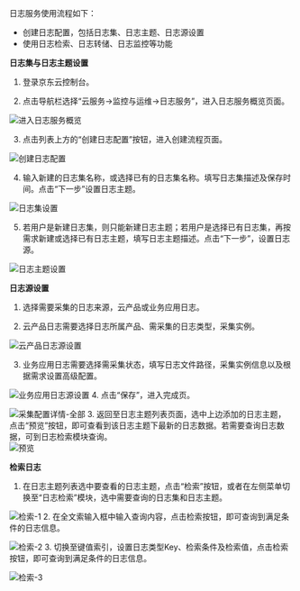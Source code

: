 日志服务使用流程如下：  
- 创建日志配置，包括日志集、日志主题、日志源设置
- 使用日志检索、日志转储、日志监控等功能

**日志集与日志主题设置**

1.	登录京东云控制台。

2.	点击导航栏选择“云服务->监控与运维->日志服务”，进入日志服务概览页面。

![进入日志服务概览](https://raw.githubusercontent.com/jdcloudcom/cn/zhangwenjie-only/image/LogService/GettingStarted/logservice.png)

3.	点击列表上方的“创建日志配置”按钮，进入创建流程页面。

![创建日志配置](https://raw.githubusercontent.com/jdcloudcom/cn/zhangwenjie-only/image/LogService/GettingStarted/crtlogconfig.png)

4.	输入新建的日志集名称，或选择已有的日志集名称。填写日志集描述及保存时间。点击“下一步”设置日志主题。

![日志集设置](https://raw.githubusercontent.com/jdcloudcom/cn/zhangwenjie-only/image/LogService/GettingStarted/logset.png)

5.	若用户是新建日志集，则只能新建日志主题；若用户是选择已有日志集，再按需求新建或选择已有日志主题，填写日志主题描述。点击“下一步”，设置日志源。

![日志主题设置](https://raw.githubusercontent.com/jdcloudcom/cn/zhangwenjie-only/image/LogService/GettingStarted/logtopic.png)

**日志源设置**
1.	选择需要采集的日志来源，云产品或业务应用日志。 

2.	云产品日志需要选择日志所属产品、需采集的日志类型，采集实例。

![云产品日志源设置](https://raw.githubusercontent.com/jdcloudcom/cn/zhangwenjie-only/image/LogService/GettingStarted/logsource.png)

3.	业务应用日志需要选择需采集状态，填写日志文件路径，采集实例信息以及根据需求设置高级配置。

![业务应用日志源设置](https://raw.githubusercontent.com/jdcloudcom/cn/zhangwenjie-only/image/LogService/GettingStarted/logsource-custom.png)
4.	点击“保存”，进入完成页。

![采集配置详情-全部](https://raw.githubusercontent.com/luolei-laurel/cn-1/patch-1/image/LogService/cjpz-qb.png)
3.	返回至日志主题列表页面，选中上边添加的日志主题，点击“预览”按钮，即可查看到该日志主题下最新的日志数据。若需要查询日志数据，可到日志检索模块查询。  
![预览](https://raw.githubusercontent.com/luolei-laurel/cn-1/patch-1/image/LogService/yl.png)

**检索日志**
1.	在日志主题列表选中要查看的日志主题，点击“检索”按钮，或者在左侧菜单切换至“日志检索”模块，选中需要查询的日志集和日志主题。

![检索-1](https://raw.githubusercontent.com/luolei-laurel/cn-1/patch-1/image/LogService/js-1.png)
2.	在全文索输入框中输入查询内容，点击检索按钮，即可查询到满足条件的日志信息。 

![检索-2](https://raw.githubusercontent.com/luolei-laurel/cn-1/patch-1/image/LogService/js-2.jpg)
3.	切换至键值索引，设置日志类型Key、检索条件及检索值，点击检索按钮，即可查询到满足条件的日志信息。  

![检索-3](https://raw.githubusercontent.com/luolei-laurel/cn-1/patch-1/image/LogService/js-3.png)

